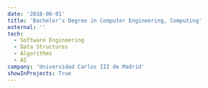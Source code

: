 ```yaml
---
date: '2018-06-01'
title: 'Bachelor’s Degree in Computer Engineering, Computing'
external: ''
tech:
  - Software Engineering
  - Data Structures
  - Algorithms
  - AI
company: 'Universidad Carlos III de Madrid'
showInProjects: True
---
```

